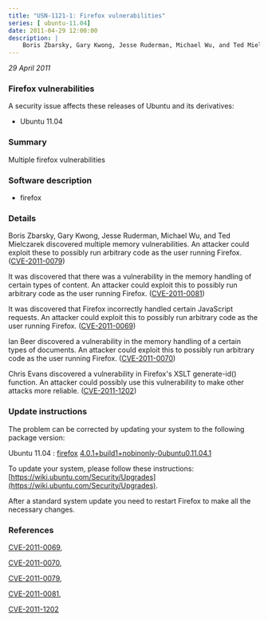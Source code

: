 ```yaml
---
title: "USN-1121-1: Firefox vulnerabilities"
series: [ ubuntu-11.04]
date: 2011-04-29 12:00:00
description: |
    Boris Zbarsky, Gary Kwong, Jesse Ruderman, Michael Wu, and Ted Mielczarek discovered multiple memory vulnerabilities. An attacker could exploit these to possibly run arbitrary code as the user running Firefox. ([CVE-2011-0079](http://people.ubuntu.com/~ubuntu-security/cve/CVE-2011-0079))
--- 
```

 
 

*29 April 2011*

### Firefox vulnerabilities

A security issue affects these releases of Ubuntu and its derivatives:

* Ubuntu 11.04

### Summary

Multiple firefox vulnerabilities 

### Software description

* firefox 

### Details

Boris Zbarsky, Gary Kwong, Jesse Ruderman, Michael Wu, and Ted Mielczarek discovered multiple memory vulnerabilities. An attacker could exploit these to possibly run arbitrary code as the user running Firefox. ([CVE-2011-0079](http://people.ubuntu.com/~ubuntu-security/cve/CVE-2011-0079))

It was discovered that there was a vulnerability in the memory handling of certain types of content. An attacker could exploit this to possibly run arbitrary code as the user running Firefox. ([CVE-2011-0081](http://people.ubuntu.com/~ubuntu-security/cve/CVE-2011-0081))

It was discovered that Firefox incorrectly handled certain JavaScript requests. An attacker could exploit this to possibly run arbitrary code as the user running Firefox. ([CVE-2011-0069](http://people.ubuntu.com/~ubuntu-security/cve/CVE-2011-0069))

Ian Beer discovered a vulnerability in the memory handling of a certain types of documents. An attacker could exploit this to possibly run arbitrary code as the user running Firefox. ([CVE-2011-0070](http://people.ubuntu.com/~ubuntu-security/cve/CVE-2011-0070))

Chris Evans discovered a vulnerability in Firefox&#39;s XSLT generate-id() function. An attacker could possibly use this vulnerability to make other attacks more reliable. ([CVE-2011-1202](http://people.ubuntu.com/~ubuntu-security/cve/CVE-2011-1202)) 

### Update instructions

The problem can be corrected by updating your system to the following package version:

Ubuntu 11.04
 : [firefox](https://launchpad.net/ubuntu/+source/firefox) <span> [4.0.1+build1+nobinonly-0ubuntu0.11.04.1](https://launchpad.net/ubuntu/+source/firefox/4.0.1+build1+nobinonly-0ubuntu0.11.04.1) </span> 

To update your system, please follow these instructions: [https://wiki.ubuntu.com/Security/Upgrades](https://wiki.ubuntu.com/Security/Upgrades).

After a standard system update you need to restart Firefox to make all the necessary changes. 

### References

 
 [CVE-2011-0069](http://people.ubuntu.com/~ubuntu-security/cve/CVE-2011-0069), 

 [CVE-2011-0070](http://people.ubuntu.com/~ubuntu-security/cve/CVE-2011-0070), 

 [CVE-2011-0079](http://people.ubuntu.com/~ubuntu-security/cve/CVE-2011-0079), 

 [CVE-2011-0081](http://people.ubuntu.com/~ubuntu-security/cve/CVE-2011-0081), 

 [CVE-2011-1202](http://people.ubuntu.com/~ubuntu-security/cve/CVE-2011-1202)
 

